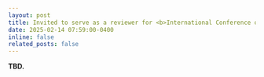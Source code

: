 ```yaml
---
layout: post
title: Invited to serve as a reviewer for <b>International Conference on Computer Vision</b> (<b>ICCV'25</b>)!
date: 2025-02-14 07:59:00-0400
inline: false
related_posts: false
---
```


<b> TBD. </b>
